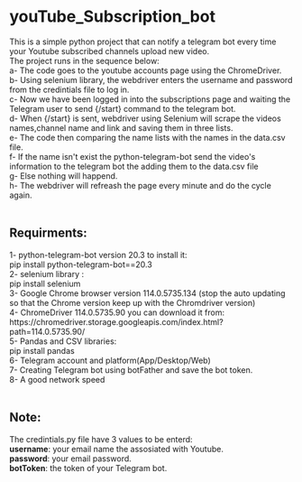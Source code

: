 # youTube_Subscription_bot
This is a simple python project that can notify a telegram bot every time your Youtube subscribed channels upload new video.<br>
The project runs in the sequence below:<br>
a- The code goes to the youtube accounts page using the ChromeDriver.<br>
b- Using selenium library, the webdriver enters the username and password from the credintials file to log in.<br>
c- Now we have been logged in into the subscriptions page and waiting the Telegram user to send {/start} command to the telegram bot.<br>
d- When {/start} is sent, webdriver using Selenium will scrape the videos names,channel name and link and saving them in three lists.<br>
e- The code then comparing the name lists with the names in the data.csv file.<br>
f- If the name isn't exist the python-telegram-bot send the video's information to the telegram bot the adding them to the data.csv file<br>
g- Else nothing will happend.<br>
h- The webdriver will refreash the page every minute and do the cycle again.<br>
<br>
<h2>Requirments:</h2>
1- python-telegram-bot version 20.3 to install it:<br>
pip install python-telegram-bot==20.3<br>
2- selenium library : <br>
pip install selenium<br>
3- Google Chrome browser version 114.0.5735.134 (stop the auto updating so that the Chrome version keep up with the Chromdriver version)<br>
4- ChromeDriver 114.0.5735.90 you can download it from:<br>
https://chromedriver.storage.googleapis.com/index.html?path=114.0.5735.90/<br>
5- Pandas and CSV libraries:<br>
pip install pandas<br>
6- Telegram account and platform(App/Desktop/Web)<br>
7- Creating Telegram bot using botFather and save the bot token.<br>
8- A good network speed<br>
<br>
<h2>Note:</h2>
The credintials.py file have 3 values to be enterd:<br>
<b>username</b>: your email name the assosiated with Youtube.<br>
<b>password</b>: your email password.<br>
<b>botToken</b>: the token of your Telegram bot.<br>

